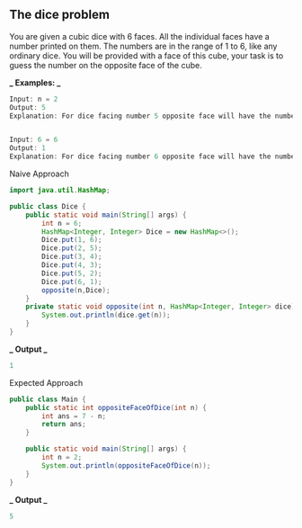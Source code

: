 ## The dice problem

You are given a cubic dice with 6 faces. All the individual faces have a number printed on them. The numbers are in the range of 1 to 6, like any ordinary dice. You will be provided with a face of this cube, your task is to guess the number on the opposite face of the cube.

**_ Examples: _**

```java
Input: n = 2
Output: 5
Explanation: For dice facing number 5 opposite face will have the number 2.


Input: 6 = 6
Output: 1
Explanation: For dice facing number 6 opposite face will have the number 1.
```

Naive Approach

```java
import java.util.HashMap;

public class Dice {
	public static void main(String[] args) {
		int n = 6;
		HashMap<Integer, Integer> Dice = new HashMap<>();
		Dice.put(1, 6);
		Dice.put(2, 5);
		Dice.put(3, 4);
		Dice.put(4, 3);
		Dice.put(5, 2);
		Dice.put(6, 1);
		opposite(n,Dice);
	}
	private static void opposite(int n, HashMap<Integer, Integer> dice) {
		System.out.println(dice.get(n));
	}
}
```

**_ Output _**

```java
1
```

Expected Approach

```java
public class Main {
    public static int oppositeFaceOfDice(int n) {
        int ans = 7 - n;
        return ans;
    }

    public static void main(String[] args) {
        int n = 2;
        System.out.println(oppositeFaceOfDice(n));
    }
}
```

**_ Output _**

```java
5
```
